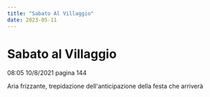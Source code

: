 ```yaml
---
title: "Sabato Al Villaggio"
date: 2023-05-11
---
```

# Sabato al Villaggio
08:05 10/8/2021
pagina 144


Aria frizzante, trepidazione dell'anticipazione della festa che arriverà   

